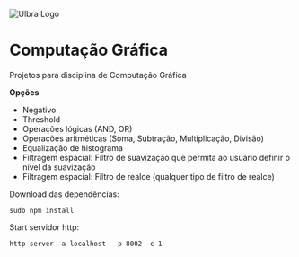 ![Ulbra Logo](http://ulbra-to.br/cursos/Ciencia-da-Computacao/banner.jpg)


# Computação Gráfica #


Projetos para disciplina de Computação Gráfica

**Opções**
  - Negativo
  - Threshold
  - Operações lógicas (AND, OR)
  - Operações aritméticas (Soma, Subtração, Multiplicação, Divisão)
  - Equalização de histograma
  - Filtragem espacial: Filtro de suavização que permita ao usuário definir o nível da suavização
  - Filtragem espacial: Filtro de realce (qualquer tipo de filtro de realce)
  
Download das dependências:

    sudo npm install
    
Start servidor http:

    http-server -a localhost  -p 8002 -c-1
    

